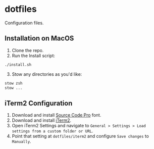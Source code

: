# dotfiles

Configuration files.

## Installation on MacOS

1. Clone the repo.
2. Run the Install script:

```sh
./install.sh
```

3. Stow any directories as you'd like:

```sh
stow zsh
stow ...
```

## iTerm2 Configuration

1. Download and install [Source Code Pro](https://fonts.google.com/specimen/Source+Code+Pro) font.
2. Download and install [iTerm2](https://iterm2.com/downloads.html).
3. Open iTerm2 Settings and navigate to `General > Settings > Load settings from a custom folder or URL`.
4. Point that setting at `dotfiles/iterm2` and configure `Save changes` to `Manually`.

